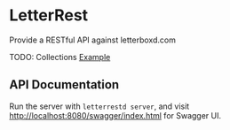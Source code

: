 # LetterRest

Provide a RESTful API against letterboxd.com

TODO: Collections [Example](https://letterboxd.com/films/in/halloween-collection/)

## API Documentation

Run the server with `letterrestd server`, and visit
[http://localhost:8080/swagger/index.html](http://localhost:8080/swagger/index.html)
for Swagger UI.
